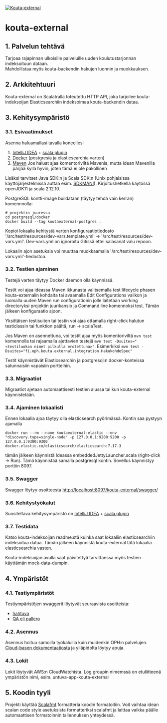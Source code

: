 [![Kouta-external](https://github.com/Opetushallitus/kouta-external/actions/workflows/build.yml/badge.svg)](https://github.com/Opetushallitus/kouta-external/actions/workflows/build.yml)

# kouta-external

## 1. Palvelun tehtävä

Tarjoaa rajapinnan ulkoisille palveluille uuden koulutustarjonnan indeksoituun dataan.   
Mahdollistaa myös kouta-backendin hakujen luonnin ja muokkauksen. 

## 2. Arkkitehtuuri

Kouta-external on Scalatralla toteutettu HTTP API, joka tarjoilee kouta-indeksoijan Elasticsearchiin indeksoimaa
kouta-backendin dataa.  

## 3. Kehitysympäristö

### 3.1. Esivaatimukset

Asenna haluamallasi tavalla koneellesi
1. [IntelliJ IDEA](https://www.jetbrains.com/idea/) + [scala plugin](https://plugins.jetbrains.com/plugin/1347-scala)
2. [Docker](https://www.docker.com/get-started) (postgresia ja elasticsearchia varten)
3. [Maven](https://maven.apache.org/) Jos haluat ajaa komentoriviltä Mavenia,
   mutta idean Mavenilla pärjää kyllä hyvin, joten tämä ei ole pakollinen

Lisäksi tarvitset Java SDK:n ja Scala SDK:n (Unix pohjaisissa käyttöjärjestelmissä auttaa esim. [SDKMAN!](https://sdkman.io/)).
Kirjoitushetkellä käytössä openJDK11 ja scala 2.12.10.   

PostgreSQL kontti-image buildataan (täytyy tehdä vain kerran) komennnolla:
``` shell
# projektin juuressa
cd postgresql/docker
docker build --tag koutaexternal-postgres .
```

Kopioi lokaalia kehitystä varten konfiguraatiotiedosto '/src/test/resources/dev-vars.template.yml' -> '/src/test/resources/dev-vars.yml'. Dev-vars.yml on ignoroitu Gitissä ettei salasanat valu repoon.

Lokaalin ajon asetuksia voi muuttaa muokkaamalla '/src/test/resources/dev-vars.yml'-tiedostoa. 

### 3.2. Testien ajaminen

Testejä varten täytyy Docker daemon olla käynnissä.

Testit voi ajaa ideassa Maven ikkunasta valitsemalla test lifecycle phasen kouta-externalin kohdalta
tai avaamalla Edit Configurations valikon ja luomalla uuden Maven run configurationin jolle laitetaan
working directoryksi projektin juurikansio ja Command line komennoksi test. Tämän jälkeen konfiguraatio ajoon.

Yksittäisen testisuiten tai testin voi ajaa ottamalla right-click halutun testiclassin tai funktion päältä, run -> scalaTest.

Jos Maven on asennettuna, voi testit ajaa myös komentoriviltä `mvn test` komennolla tai rajaamalla
ajettavien testejä `mvn test -Dsuites="<testiluokan nimet pilkulla erotettuna>"`.
Esimerkiksi `mvn test -Dsuites="fi.oph.kouta.external.integration.HakukohdeSpec"`

Testit käynnistävät Elasticsearchin ja postgresql:n docker-konteissa satunnaisiin vapaisiin portteihin.

### 3.3. Migraatiot

Migraatiot ajetaan automaattisesti testien alussa tai kun kouta-external käynnistetään.

### 3.4. Ajaminen lokaalisti

Ennen lokaalia ajoa täytyy olla elasticsearch pyörimässä. Kontin saa pystyyn ajamalla
```shell
docker run --rm --name koutaexternal-elastic --env "discovery.type=single-node" -p 127.0.0.1:9200:9200 -p 127.0.0.1:9300:9300 docker.elastic.co/elasticsearch/elasticsearch:7.17.3
```

tämän jälkeen käynnistä Ideassa embeddedJettyLauncher.scala (right-click -> Run). Tämä käynnistää samalla
postgresql kontin. Sovellus käynnistyy porttiin 8097.

### 3.5. Swagger

Swagger löytyy osoitteesta [http://localhost:8097/kouta-external/swagger/](http://localhost:8097/kouta-external/swagger/)

### 3.6. Kehitystyökalut

Suositeltava kehitysympäristö on [IntelliJ IDEA](https://www.jetbrains.com/idea/) +
[scala plugin](https://plugins.jetbrains.com/plugin/1347-scala)

### 3.7. Testidata

Katso kouta-indeksoijan readme:stä kuinka saat lokaaliin elasticsearchiin indeksoitua dataa.
Tämän jälkeen käynnistä kouta-external tätä lokaalia elasticsearchia vasten.

Kouta-indeksoijan avulla saat päivitettyä tarvittaessa myös testien käyttämän mock-data-dumpin.

## 4. Ympäristöt

### 4.1. Testiympäristöt

Testiympäristöjen swaggerit löytyvät seuraavista osoitteista:

- [hahtuva](https://virkailija.hahtuvaopintopolku.fi/kouta-external/swagger)
- [QA eli pallero](https://virkailija.testiopintopolku.fi/kouta-external/swagger)

### 4.2. Asennus

Asennus hoituu samoilla työkaluilla kuin muidenkin OPH:n palvelujen.
[Cloud-basen dokumentaatiosta](https://github.com/Opetushallitus/cloud-base/tree/master/docs) ja ylläpidolta löytyy apuja.

### 4.3. Lokit

Lokit löytyvät AWS:n CloudWatchista. Log groupin nimemssä on etuliitteenä ympäristön nimi,
esim. untuva-app-kouta-external

## 5. Koodin tyyli

Projekti käyttää [Scalafmt](https://scalameta.org/scalafmt/) formatteria koodin 
formatoitiin. Voit
vaihtaa idean scalan code style asetuksista formatteriksi scalafmt ja laittaa vaikka päälle
automaattisen formatoinnin tallennuksen yhteydessä.